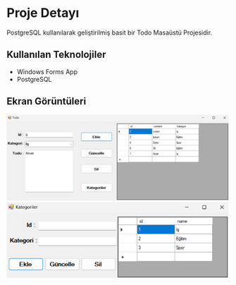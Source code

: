 
# Proje Detayı
PostgreSQL kullanılarak geliştirilmiş basit bir Todo Masaüstü Projesidir.
## Kullanılan Teknolojiler
- Windows Forms App
- PostgreSQL

## Ekran Görüntüleri
![ss](TodoAppPostgreSQL/Images/1.png)
![ss](TodoAppPostgreSQL/Images/2.png)
